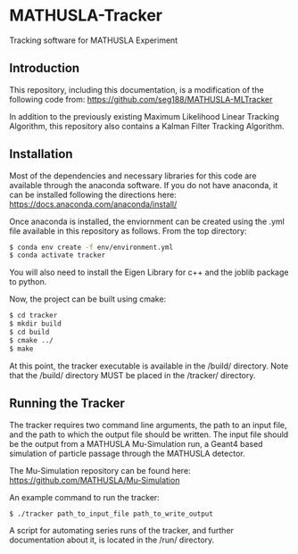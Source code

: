 # MATHUSLA-Tracker
Tracking software for MATHUSLA Experiment

## Introduction
This repository, including this documentation, is a modification of the following code from: https://github.com/seg188/MATHUSLA-MLTracker 

In addition to the previously existing Maximum Likelihood Linear Tracking Algorithm, this repository also contains a Kalman Filter Tracking Algorithm.

## Installation

Most of the dependencies and necessary libraries for this code are available through the anaconda software. If you do not have anaconda, it can be installed following the directions here: https://docs.anaconda.com/anaconda/install/

Once anaconda is installed, the enviornment can be created using the .yml file available in this repository as follows. From the top directory:

```bash
$ conda env create -f env/environment.yml
$ conda activate tracker
```
You will also need to install the Eigen Library for c++ and the joblib package to python.

Now, the project can be built using cmake:

```bash
$ cd tracker
$ mkdir build
$ cd build
$ cmake ../ 
$ make 
```

At this point, the tracker executable is available in the /build/ directory. Note that the /build/ directory MUST be placed in the /tracker/ directory. 


## Running the Tracker

The tracker requires two command line arguments, the path to an input file, and the path to which the output file should be written. The input file should be the output from a MATHUSLA Mu-Simulation run, a Geant4 based simulation of particle passage through the MATHUSLA detector. 

The Mu-Simulation repository can be found here: https://github.com/MATHUSLA/Mu-Simulation

An example command to run the tracker:

```bash
$ ./tracker path_to_input_file path_to_write_output 
```
A script for automating series runs of the tracker, and further documentation about it, is located in the /run/ directory. 



